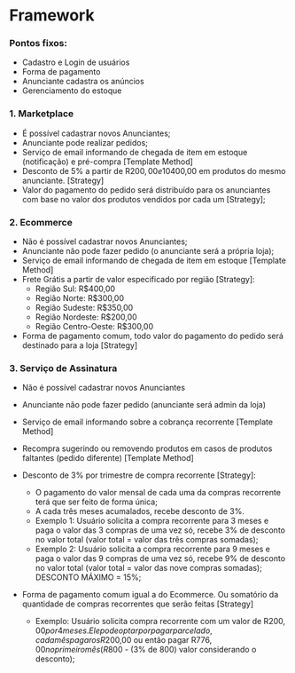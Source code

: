 # Framework

### Pontos fixos: 	
* Cadastro e Login de usuários 
* Forma de pagamento
* Anunciante cadastra os anúncios
* Gerenciamento do estoque

### 1. Marketplace
* É possível cadastrar novos Anunciantes;
* Anunciante pode realizar pedidos;
* Serviço de email informando de chegada de item em estoque (notificação) e pré-compra [Template Method]
* Desconto de 5% a partir de R$200,00 e 10% a partir de R$400,00 em produtos do mesmo anunciante. [Strategy]
* Valor do pagamento do pedido será distribuído para os anunciantes com base no valor dos produtos vendidos por cada um [Strategy];

### 2. Ecommerce
* Não é possível cadastrar novos Anunciantes;
* Anunciante não pode fazer pedido (o anunciante será a própria loja);
* Serviço de email informando de chegada de item em estoque [Template Method]
* Frete Grátis a partir de valor especificado por região [Strategy]:
	+ Região Sul: R$400,00
	+ Região Norte: R$300,00
	+ Região Sudeste: R$350,00
	+ Região Nordeste: R$200,00
	+ Região Centro-Oeste: R$300,00
* Forma de pagamento comum, todo valor do pagamento do pedido será destinado para a loja [Strategy]

### 3. Serviço de Assinatura
* Não é possível cadastrar novos Anunciantes 
* Anunciante não pode fazer pedido (anunciante será admin da loja)
* Serviço de email informando sobre a cobrança recorrente [Template Method]
* Recompra sugerindo ou removendo produtos em casos de produtos faltantes (pedido diferente) [Template Method]
* Desconto de 3% por trimestre de compra recorrente [Strategy]:
	+ O pagamento do valor mensal de cada uma da compras recorrente terá que ser feito de forma única;
	+ A cada três meses acumalados, recebe desconto de 3%.
	+ Exemplo 1: Usuário solicita a compra recorrente para 3 meses e paga o valor das 3 compras de uma vez só, recebe 3% de desconto no valor total (valor total = valor das três compras somadas);
	+ Exemplo 2: Usuário solicita a compra recorrente para 9 meses e paga o valor das 9 compras de uma vez só, recebe 9% de desconto no valor total (valor total = valor das nove compras somadas);
	DESCONTO MÁXIMO = 15%;		

* Forma de pagamento comum igual a do Ecommerce. Ou somatório da quantidade de compras recorrentes que serão feitas [Strategy]
	+ Exemplo: Usuário solicita compra recorrente com um valor de R$200,00 por 4 meses. Ele pode optar por pagar parcelado, cada mês pagar os R$200,00 ou então pagar R$776,00 no primeiro mês (R$800 - (3% de 800) valor considerando o desconto);

